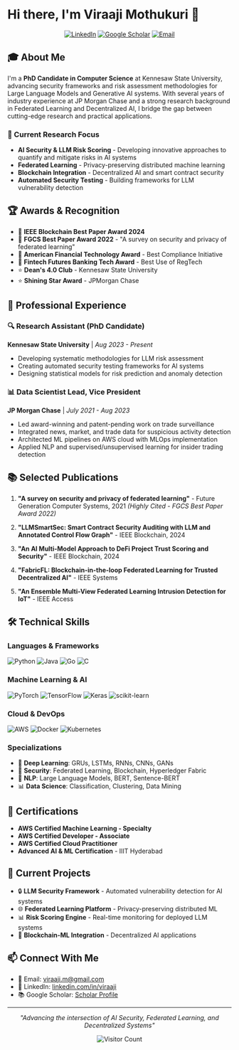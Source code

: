 # Hi there, I'm Viraaji Mothukuri 👋

<div align="center">

[![LinkedIn](https://img.shields.io/badge/LinkedIn-0077B5?style=for-the-badge&logo=linkedin&logoColor=white)](https://www.linkedin.com/in/viraaji)
[![Google Scholar](https://img.shields.io/badge/Google%20Scholar-4285F4?style=for-the-badge&logo=google-scholar&logoColor=white)](https://scholar.google.com/citations?user=2ll7FV0AAAAJ&hl=en)
[![Email](https://img.shields.io/badge/Email-D14836?style=for-the-badge&logo=gmail&logoColor=white)](mailto:viraaji.m@gmail.com)

</div>

## 🎓 About Me

I'm a **PhD Candidate in Computer Science** at Kennesaw State University, advancing security frameworks and risk assessment methodologies for Large Language Models and Generative AI systems. With several years of industry experience at JP Morgan Chase and a strong research background in Federated Learning and Decentralized AI, I bridge the gap between cutting-edge research and practical applications.

### 🔬 Current Research Focus
- **AI Security & LLM Risk Scoring** - Developing innovative approaches to quantify and mitigate risks in AI systems
- **Federated Learning** - Privacy-preserving distributed machine learning
- **Blockchain Integration** - Decentralized AI and smart contract security
- **Automated Security Testing** - Building frameworks for LLM vulnerability detection

## 🏆 Awards & Recognition

- 🥇 **IEEE Blockchain Best Paper Award 2024**
- 🥇 **FGCS Best Paper Award 2022** - "A survey on security and privacy of federated learning"
- 🏅 **American Financial Technology Award** - Best Compliance Initiative
- 🏅 **Fintech Futures Banking Tech Award** - Best Use of RegTech
- ⭐ **Dean's 4.0 Club** - Kennesaw State University
- ⭐ **Shining Star Award** - JPMorgan Chase

## 💼 Professional Experience

### 🔍 Research Assistant (PhD Candidate)
**Kennesaw State University** | *Aug 2023 - Present*
- Developing systematic methodologies for LLM risk assessment
- Creating automated security testing frameworks for AI systems
- Designing statistical models for risk prediction and anomaly detection

### 📊 Data Scientist Lead, Vice President
**JP Morgan Chase** | *July 2021 - Aug 2023*
- Led award-winning and patent-pending work on trade surveillance
- Integrated news, market, and trade data for suspicious activity detection
- Architected ML pipelines on AWS cloud with MLOps implementation
- Applied NLP and supervised/unsupervised learning for insider trading detection

## 📚 Selected Publications

1. **"A survey on security and privacy of federated learning"** - Future Generation Computer Systems, 2021 *(Highly Cited - FGCS Best Paper Award 2022)*

2. **"LLMSmartSec: Smart Contract Security Auditing with LLM and Annotated Control Flow Graph"** - IEEE Blockchain, 2024

3. **"An AI Multi-Model Approach to DeFi Project Trust Scoring and Security"** - IEEE Blockchain, 2024

4. **"FabricFL: Blockchain-in-the-loop Federated Learning for Trusted Decentralized AI"** - IEEE Systems

5. **"An Ensemble Multi-View Federated Learning Intrusion Detection for IoT"** - IEEE Access

## 🛠️ Technical Skills

### Languages & Frameworks
![Python](https://img.shields.io/badge/Python-3776AB?style=flat-square&logo=python&logoColor=white)
![Java](https://img.shields.io/badge/Java-007396?style=flat-square&logo=java&logoColor=white)
![Go](https://img.shields.io/badge/Go-00ADD8?style=flat-square&logo=go&logoColor=white)
![C](https://img.shields.io/badge/C-A8B9CC?style=flat-square&logo=c&logoColor=white)

### Machine Learning & AI
![PyTorch](https://img.shields.io/badge/PyTorch-EE4C2C?style=flat-square&logo=pytorch&logoColor=white)
![TensorFlow](https://img.shields.io/badge/TensorFlow-FF6F00?style=flat-square&logo=tensorflow&logoColor=white)
![Keras](https://img.shields.io/badge/Keras-D00000?style=flat-square&logo=keras&logoColor=white)
![scikit-learn](https://img.shields.io/badge/scikit--learn-F7931E?style=flat-square&logo=scikit-learn&logoColor=white)

### Cloud & DevOps
![AWS](https://img.shields.io/badge/AWS-232F3E?style=flat-square&logo=amazon-aws&logoColor=white)
![Docker](https://img.shields.io/badge/Docker-2496ED?style=flat-square&logo=docker&logoColor=white)
![Kubernetes](https://img.shields.io/badge/Kubernetes-326CE5?style=flat-square&logo=kubernetes&logoColor=white)

### Specializations
- 🤖 **Deep Learning**: GRUs, LSTMs, RNNs, CNNs, GANs
- 🔐 **Security**: Federated Learning, Blockchain, Hyperledger Fabric
- 📝 **NLP**: Large Language Models, BERT, Sentence-BERT
- 📊 **Data Science**: Classification, Clustering, Data Mining

## 🏅 Certifications

- **AWS Certified Machine Learning - Specialty**
- **AWS Certified Developer - Associate**
- **AWS Certified Cloud Practitioner**
- **Advanced AI & ML Certification** - IIIT Hyderabad




## 🎯 Current Projects

- 🔒 **LLM Security Framework** - Automated vulnerability detection for AI systems
- 🌐 **Federated Learning Platform** - Privacy-preserving distributed ML
- 📊 **Risk Scoring Engine** - Real-time monitoring for deployed LLM systems
- 🔗 **Blockchain-ML Integration** - Decentralized AI applications

## 📫 Connect With Me

- 📧 Email: viraaji.m@gmail.com
- 💼 LinkedIn: [linkedin.com/in/viraaji](https://www.linkedin.com/in/viraaji)
- 📚 Google Scholar: [Scholar Profile](https://scholar.google.com/citations?user=2ll7FV0AAAAJ&hl=en)

---

<div align="center">

*"Advancing the intersection of AI Security, Federated Learning, and Decentralized Systems"*

![Visitor Count](https://visitor-badge.laobi.icu/badge?page_id=viraaji.viraaji)

</div>